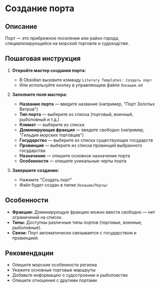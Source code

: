 # Создание порта

## Описание
Порт — это прибрежное поселение или район города, специализирующийся на морской торговле и судоходстве.

## Пошаговая инструкция

1. **Откройте мастер создания порта:**
   - В Obsidian вызовите команду `Literary Templates: Создать порт`
   - Или используйте кнопку в управляющем файле `Локации.md`

2. **Заполните поля мастера:**
   - **Название порта** — введите название (например, "Порт Золотых Ветров")
   - **Тип порта** — выберите из списка (торговый, военный, рыболовный и т.д.)
   - **Климат** — выберите из списка
   - **Доминирующая фракция** — введите свободно (например, "Гильдия морских торговцев")
   - **Государство** — выберите из списка существующих государств
   - **Провинция** — выберите из списка провинций выбранного государства
   - **Назначение** — опишите основное назначение порта
   - **Особенности** — опишите уникальные черты порта

3. **Завершите создание:**
   - Нажмите "Создать порт"
   - Файл будет создан в папке `Локации/Порты/`

## Особенности

- **Фракции:** Доминирующую фракцию можно ввести свободно — нет ограничений на список.
- **Типы:** Доступны различные типы портов (торговые, военные, рыболовные).
- **Связи:** Порт автоматически связывается с государством и провинцией.

## Рекомендации

- Опишите морские особенности региона
- Укажите основные торговые маршруты
- Добавьте информацию о судостроении и рыболовстве
- Опишите отношения с другими портами
